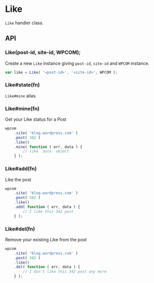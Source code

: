 # Like

`Like` handler class.

## API

### Like(post-id, site-id, WPCOM);

Create a new `Like` instance giving `post-id`, `site-id` and `WPCOM` instance.

```js
var like = Like( '<post-id>', '<site-id>', WPCOM );
```

### Like#state(fn)

`Like#mine` alias.

### Like#mine(fn)

Get your Like status for a Post

```js
wpcom
	.site( 'blog.wordpress.com' )
	.post( 342 )
	.like()
	.mine( function ( err, data ) {
		// like `data` object
	} );
```

### Like#add(fn)

Like the post

```js
wpcom
	.site( 'blog.wordpress.com' )
	.post( 342 )
	.like()
	.add( function ( err, data ) {
		// I like this 342 post
	} );
```

### Like#del(fn)

Remove your existing Like from the post

```js
wpcom
	.site( 'blog.wordpress.com' )
	.post( 342 )
	.like()
	.del( function ( err, data ) {
		// I don't like this 342 post any more
	} );
```
